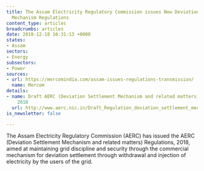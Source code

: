```yaml
---
title: The Assam Electricity Regulatory Commission issues New Deviation Settlement
  Mechanism Regulations
content_type: articles
breadcrumbs: articles
date: 2018-12-18 16:31:13 +0000
states:
- Assam
sectors:
- Energy
subsectors:
- Power
sources:
- url: https://mercomindia.com/assam-issues-regulations-transmission/
  name: Mercom
details:
- name: Draft AERC (Deviation Settlement Mechanism and related matters), Regulations,
    2018
  url: http://www.aerc.nic.in/Draft_Regulation_deviation_settlement_mechanism_2018.pdf
is_newsletter: false

---
```

The Assam Electricity Regulatory Commission (AERC) has issued the AERC (Deviation Settlement Mechanism and related matters) Regulations, 2018, aimed at maintaining grid discipline and security through the commercial mechanism for deviation settlement through withdrawal and injection of electricity by the users of the grid.   
